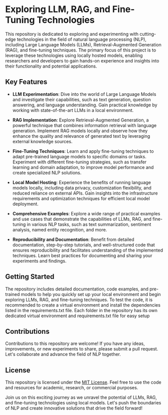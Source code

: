 # Exploring LLM, RAG, and Fine-Tuning Technologies

This repository is dedicated to exploring and experimenting with cutting-edge technologies in the field of natural language processing (NLP), including Large Language Models (LLMs), Retrieval-Augmented Generation (RAG), and fine-tuning techniques. The primary focus of this project is to leverage these technologies using locally hosted models, enabling researchers and developers to gain hands-on experience and insights into their functionality and potential applications.

## Key Features

- **LLM Experimentation**: Dive into the world of Large Language Models and investigate their capabilities, such as text generation, question answering, and language understanding. Gain practical knowledge by working with state-of-the-art LLMs in a local environment.

- **RAG Implementation**: Explore Retrieval-Augmented Generation, a powerful technique that combines information retrieval with language generation. Implement RAG models locally and observe how they enhance the quality and relevance of generated text by leveraging external knowledge sources.

- **Fine-Tuning Techniques**: Learn and apply fine-tuning techniques to adapt pre-trained language models to specific domains or tasks. Experiment with different fine-tuning strategies, such as transfer learning and domain adaptation, to improve model performance and create specialized NLP solutions.

- **Local Model Hosting**: Experience the benefits of running language models locally, including data privacy, customization flexibility, and reduced reliance on external APIs. Gain insights into the infrastructure requirements and optimization techniques for efficient local model deployment.

- **Comprehensive Examples**: Explore a wide range of practical examples and use cases that demonstrate the capabilities of LLMs, RAG, and fine-tuning in various NLP tasks, such as text summarization, sentiment analysis, named entity recognition, and more.

- **Reproducibility and Documentation**: Benefit from detailed documentation, step-by-step tutorials, and well-structured code that ensures reproducibility and facilitates understanding of the implemented techniques. Learn best practices for documenting and sharing your experiments and findings.

## Getting Started

The repository includes detailed documentation, code examples, and pre-trained models to help you quickly set up your local environment and begin exploring LLMs, RAG, and fine-tuning techniques.
To test the code, it is recommended to create a virtual environment and install the dependencies listed in the requirements.txt file. Each folder in the repository has its own dedicated virtual environment and requirements.txt file for easy setup

## Contributions

Contributions to this repository are welcome! If you have any ideas, improvements, or new experiments to share, please submit a pull request. Let's collaborate and advance the field of NLP together.

## License

This repository is licensed under the [MIT License](LICENSE). Feel free to use the code and resources for academic, research, or commercial purposes.

Join us on this exciting journey as we unravel the potential of LLMs, RAG, and fine-tuning technologies using local models. Let's push the boundaries of NLP and create innovative solutions that drive the field forward!